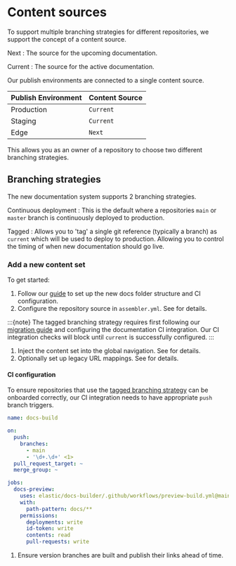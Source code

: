 # Content sources

To support multiple branching strategies for different repositories, we support the concept of a content source.

Next
:   The source for the upcoming documentation.

Current
:   The source for the active documentation.


Our publish environments are connected to a single content source.

| Publish Environment | Content Source |
|---------------------|----------------|
| Production          | `Current`      |
| Staging             | `Current`      |
| Edge                | `Next`         |

This allows you as an owner of a repository to choose two different branching strategies.

## Branching strategies

The new documentation system supports 2 branching strategies.

Continuous deployment 
:   This is the default where a repositories `main` or `master` branch is continuously deployed to production.

Tagged
:   Allows you to 'tag' a single git reference (typically a branch) as `current` which will be used to deploy to production.
    Allowing you to control the timing of when new documentation should go live.

### Add a new content set

To get started:

1. Follow our [guide](/migration/guide/index.md) to set up the new docs folder structure and CI configuration.
1. Configure the repository source in `assembler.yml`. See [](./site/content.md) for details.

  :::{note}
  The tagged branching strategy requires first following our [migration guide](/migration/guide/index.md) and configuring the documentation CI integration.
  Our CI integration checks will block until `current` is successfully configured.
  :::

1. Inject the content set into the global navigation. See [](./site/navigation.md) for details.
1. Optionally set up legacy URL mappings. See [](./site/legacy-url-mappings.md) for details.

#### CI configuration

To ensure repositories that use the [tagged branching strategy](#tagged) can be onboarded correctly, our CI integration needs to have appropriate `push`
 branch triggers.

```yml
name: docs-build

on:
  push:
    branches:
      - main
      - '\d+.\d+' <1>
  pull_request_target: ~
  merge_group: ~

jobs:
  docs-preview:
    uses: elastic/docs-builder/.github/workflows/preview-build.yml@main
    with:
      path-pattern: docs/**
    permissions:
      deployments: write
      id-token: write
      contents: read
      pull-requests: write
```

1. Ensure version branches are built and publish their links ahead of time.
